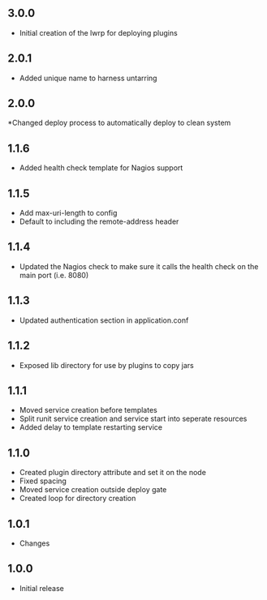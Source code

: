 ## 3.0.0
* Initial creation of the lwrp for deploying plugins 

## 2.0.1 
* Added unique name to harness untarring

## 2.0.0
*Changed deploy process to automatically deploy to clean system

## 1.1.6
* Added health check template for Nagios support

## 1.1.5
* Add max-uri-length to config
* Default to including the remote-address header

## 1.1.4
* Updated the Nagios check to make sure it calls the health check on the main port (i.e. 8080)

## 1.1.3
* Updated authentication section in application.conf

## 1.1.2
* Exposed lib directory for use by plugins to copy jars


## 1.1.1
* Moved service creation before templates
* Split runit service creation and service start into seperate resources
* Added delay to template restarting service

## 1.1.0
* Created plugin directory attribute and set it on the node
* Fixed spacing
* Moved service creation outside deploy gate
* Created loop for directory creation

## 1.0.1
* Changes

## 1.0.0
* Initial release
